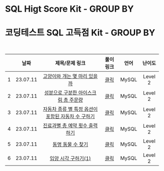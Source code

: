 # SQL Higt Score Kit - GROUP BY
# 코딩테스트 SQL 고득점 Kit - GROUP BY

<br>

||날짜|제목/문제 링크|풀이 링크|언어|난이도|
|:---:|:---:|:---:|:---:|:---:|:---:|
|1|23.07.11|[고양이와 개는 몇 마리 있을까](https://school.programmers.co.kr/learn/courses/30/lessons/59040?language=mysql)|[클릭](./solution/how_many_cat_and_dog.sql)|MySQL|Level 2|
|2|23.07.11|[성분으로 구분한 아이스크림 총 주문량](https://school.programmers.co.kr/learn/courses/30/lessons/133026?language=mysql)|[클릭](./solution/total_order.sql)|MySQL|Level 2|
|3|23.07.11|[자동차 종류 별 특정 옵션이 포함된 자동차 수 구하기](https://school.programmers.co.kr/learn/courses/30/lessons/151137?language=mysql)|[클릭](./solution/car_specific_option.sql)|MySQL|Level 2|
|4|23.07.11|[진료과별 총 예약 횟수 출력하기](https://school.programmers.co.kr/learn/courses/30/lessons/132202?language=mysql)|[클릭](./solution/count_appointment.sql)|MySQL|Level 2|
|5|23.07.11|[동명 동물 수 찾기](https://school.programmers.co.kr/learn/courses/30/lessons/59041?language=mysql)|[클릭](./solution/find_same_name.sql)|MySQL|Level 2|
|6|23.07.11|[입양 시각 구하기(1)](https://school.programmers.co.kr/learn/courses/30/lessons/59412?language=mysql)|[클릭](./solution/adoption_time(1).sql)|MySQL|Level 2|
